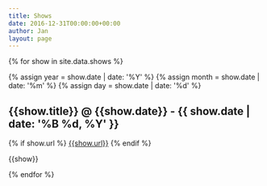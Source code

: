 ```yaml
---
title: Shows
date: 2016-12-31T00:00:00+00:00
author: Jan
layout: page
---
```


{% for show in site.data.shows %}

{% assign year  = show.date | date: '%Y' %}
{% assign month = show.date | date: '%m' %}
{% assign day   = show.date | date: '%d' %}

<div class="show">
<h2>{{show.title}} @ {{show.date}} - {{ show.date | date: '%B %d, %Y' }} </h2>

{% if show.url %}
  <a href="{{show.url}}">{{show.url}}</a>
{% endif %}

<!--
{% if show.image %}
<img src="/images/{{year}}/{{month}}/{{day}}/{{show.image}}" />
{% endif %}
-->

{{show}}




</div>
{% endfor %}